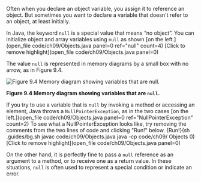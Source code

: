 Often when you declare an object variable, you assign it to reference an object. But sometimes you want to declare a variable that doesn't refer to an object, at least initially.


In Java, the keyword `null` is a special value that means “no object”. You can initialize object and array variables using `null` as shown [on the left.](open_file code/ch09/Objects.java panel=0 ref="null" count=4)
[Click to remove highlight](open_file code/ch09/Objects.java panel=0)


The value `null` is represented in memory diagrams by a small box with no arrow, as in Figure 9.4.

![Figure 9.4 Memory diagram showing variables that are `null`.](figs/mem4.jpg)

**Figure 9.4 Memory diagram showing variables that are `null`.**


If you try to use a variable that is `null` by invoking a method or accessing an element, Java throws a `NullPointerException`, as in the two cases [on the left.](open_file code/ch09/Objects.java panel=0 ref="NullPointerException" count=2)
To see what a NullPointerException looks like, try removing the comments from the two lines of code and clicking "Run!" below.
{Run!}(sh .guides/bg.sh javac code/ch09/Objects.java java -cp code/ch09/ Objects 0)
[Click to remove highlight](open_file code/ch09/Objects.java panel=0)


On the other hand, it is perfectly fine to pass a `null` reference as an argument to a method, or to receive one as a return value. In these situations, `null` is often used to represent a special condition or indicate an error.